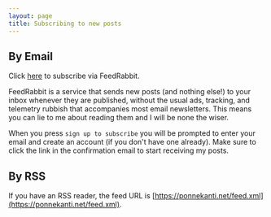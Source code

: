 ```yaml
---
layout: page
title: Subscribing to new posts
---
```

## By Email

Click [here](https://feedrabbit.com/subscriptions/new?url=https%3A%2F%2Fponnekanti.net%2Ffeed.xml) to subscribe via FeedRabbit.

FeedRabbit is a service that sends new posts (and nothing else!) to your inbox whenever they are published, without the usual ads, tracking, and telemetry rubbish that accompanies most email newsletters. This means you can lie to me about reading them and I will be none the wiser.

When you press `sign up to subscribe` you will be prompted to enter your email and create an account (if you don't have one already). Make sure to click the link in the confirmation email to start receiving my posts.

## By RSS

If you have an RSS reader, the feed URL is [https://ponnekanti.net/feed.xml](https://ponnekanti.net/feed.xml).